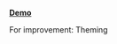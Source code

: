 **[Demo](https://drive.google.com/drive/folders/1fE_rPJAPztBjx7950rfTSJLcnTmoHmcb?usp=sharing)**

For improvement:
Theming
